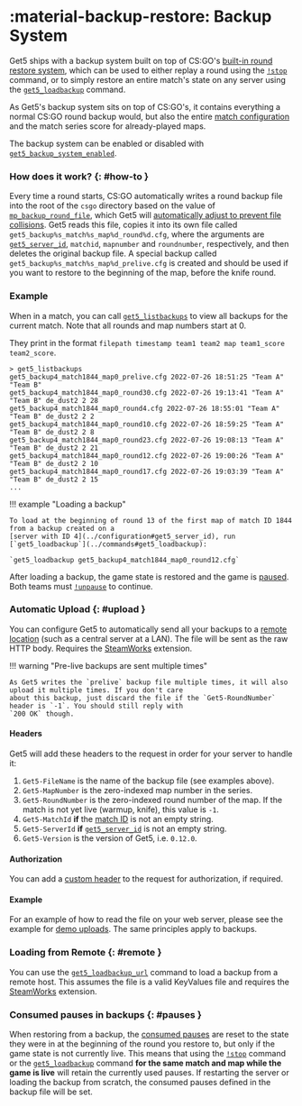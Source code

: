 # :material-backup-restore: Backup System

Get5 ships with a backup system built on top of
CS:GO's [built-in round restore system](https://totalcsgo.com/command/mpbackuprestoreloadfile), which can be used to
either replay a round using the [`!stop`](../commands#stop) command, or to simply restore an entire match's state on
any server using the [`get5_loadbackup`](../commands#get5_loadbackup) command.

As Get5's backup system sits on top of CS:GO's, it contains everything a normal CS:GO round backup would, but also
the entire [match configuration](../match_schema) and the match series score for already-played maps.

The backup system can be enabled or disabled
with [`get5_backup_system_enabled`](../configuration#get5_backup_system_enabled).

### How does it work? {: #how-to }

Every time a round starts, CS:GO automatically writes a round backup file into the root of the `csgo` directory based on
the value of [`mp_backup_round_file`](https://totalcsgo.com/command/mpbackuproundfile), which Get5 will [automatically
adjust to prevent file collisions](../configuration#get5_server_id). Get5 reads this file, copies it into its
own file called `get5_backup%s_match%s_map%d_round%d.cfg`, where the arguments
are [`get5_server_id`](..configuration/#get5_server_id), `matchid`, `mapnumber` and `roundnumber`, respectively, and
then deletes the original backup file. A special backup
called `get5_backup%s_match%s_map%d_prelive.cfg` is created and should be used if you want to restore to the beginning
of the map, before the knife round.

### Example

When in a match, you can call [`get5_listbackups`](../commands#get5_listbackups) to view all backups for the current
match. Note that all rounds and map numbers start at 0.

They print in the format `filepath timestamp team1 team2 map team1_score team2_score`.

```
> get5_listbackups
get5_backup4_match1844_map0_prelive.cfg 2022-07-26 18:51:25 "Team A" "Team B"
get5_backup4_match1844_map0_round30.cfg 2022-07-26 19:13:41 "Team A" "Team B" de_dust2 2 28
get5_backup4_match1844_map0_round4.cfg 2022-07-26 18:55:01 "Team A" "Team B" de_dust2 2 2
get5_backup4_match1844_map0_round10.cfg 2022-07-26 18:59:25 "Team A" "Team B" de_dust2 2 8
get5_backup4_match1844_map0_round23.cfg 2022-07-26 19:08:13 "Team A" "Team B" de_dust2 2 21
get5_backup4_match1844_map0_round12.cfg 2022-07-26 19:00:26 "Team A" "Team B" de_dust2 2 10
get5_backup4_match1844_map0_round17.cfg 2022-07-26 19:03:39 "Team A" "Team B" de_dust2 2 15
...
```

!!! example "Loading a backup"

    To load at the beginning of round 13 of the first map of match ID 1844 from a backup created on a
    [server with ID 4](../configuration#get5_server_id), run [`get5_loadbackup`](../commands#get5_loadbackup):

    `get5_loadbackup get5_backup4_match1844_map0_round12.cfg`

After loading a backup, the game state is restored and the game is [paused](../pausing#backup). Both teams
must [`!unpause`](../commands#unpause) to continue.

### Automatic Upload {: #upload }

You can configure Get5 to automatically send all your backups to
a [remote location](../configuration#get5_remote_backup_url) (such as a central server at a LAN). The file will be sent
as the raw HTTP body. Requires the [SteamWorks](../installation#steamworks) extension.

!!! warning "Pre-live backups are sent multiple times"

    As Get5 writes the `prelive` backup file multiple times, it will also upload it multiple times. If you don't care
    about this backup, just discard the file if the `Get5-RoundNumber` header is `-1`. You should still reply with
    `200 OK` though.

#### Headers

Get5 will add these headers to the request in order for your server to handle it:

1. `Get5-FileName` is the name of the backup file (see examples above).
2. `Get5-MapNumber` is the zero-indexed map number in the series.
3. `Get5-RoundNumber` is the zero-indexed round number of the map. If the match is not yet live (warmup, knife), this
   value is `-1`.
4. `Get5-MatchId` **if** the [match ID](../match_schema#schema) is not an empty string.
5. `Get5-ServerId` **if** [`get5_server_id`](../configuration#get5_server_id) is not an empty string.
6. `Get5-Version` is the version of Get5, i.e. `0.12.0`.

#### Authorization

You can add a [custom header](../configuration#get5_remote_backup_header_key) to the request for authorization, if
required.

#### Example

For an example of how to read the file on your web server, please see the example for [demo uploads](../gotv#example).
The same principles apply to backups.

### Loading from Remote {: #remote }

You can use the [`get5_loadbackup_url`](../commands#get5_loadbackup_url) command to load a backup from a remote host.
This assumes the file is a valid KeyValues file and requires the [SteamWorks](../installation#steamworks) extension.

### Consumed pauses in backups {: #pauses }

When restoring from a backup, the [consumed pauses](../pausing) are reset to the state they were in at the beginning
of the round you restore to, but only if the game state is not currently live. This means that using
the [`!stop`](../commands#stop) command or the [`get5_loadbackup`](../commands#get5_loadbackup) command **for the same
match and map while the game is live** will retain the currently used pauses. If restarting the server or loading the
backup from scratch, the consumed pauses defined in the backup file will be set.
